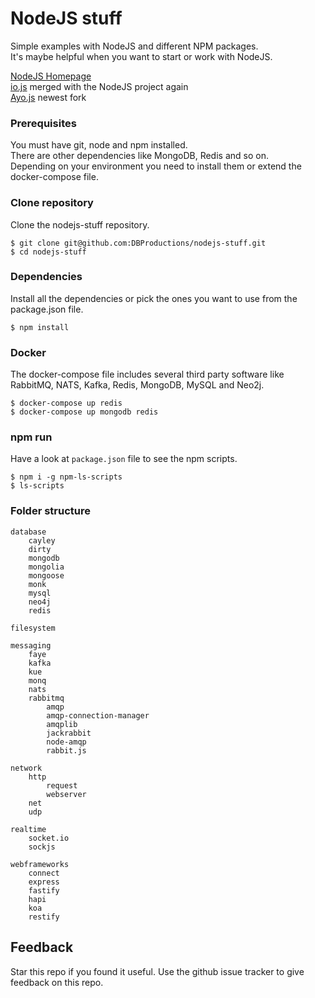 # NodeJS stuff

Simple examples with NodeJS and different NPM packages.  
It's maybe helpful when you want to start or work with NodeJS.  

[NodeJS Homepage](https://nodejs.org)  
[io.js](https://iojs.org) merged with the NodeJS project again  
[Ayo.js](https://github.com/ayojs/ayo) newest fork  

### Prerequisites

You must have git, node and npm installed.  
There are other dependencies like MongoDB, Redis and so on.  
Depending on your environment you need to install them or extend the docker-compose file.

### Clone repository

Clone the nodejs-stuff repository.

    $ git clone git@github.com:DBProductions/nodejs-stuff.git
    $ cd nodejs-stuff

### Dependencies

Install all the dependencies or pick the ones you want to use from the package.json file.

    $ npm install

### Docker

The docker-compose file includes several third party software like RabbitMQ, NATS, Kafka, Redis, MongoDB, MySQL and Neo2j.  

    $ docker-compose up redis
    $ docker-compose up mongodb redis

### npm run

Have a look at `package.json` file to see the npm scripts.  

    $ npm i -g npm-ls-scripts
    $ ls-scripts


### Folder structure

    database
        cayley
        dirty
        mongodb
        mongolia
        mongoose
        monk
        mysql
        neo4j
        redis

    filesystem

    messaging
        faye
        kafka
        kue
        monq
        nats
        rabbitmq
            amqp
            amqp-connection-manager
            amqplib
            jackrabbit
            node-amqp
            rabbit.js

    network
        http
            request    
            webserver
        net
        udp

    realtime
        socket.io
        sockjs

    webframeworks
        connect
        express
        fastify
        hapi
        koa
        restify

## Feedback
Star this repo if you found it useful. Use the github issue tracker to give feedback on this repo.
